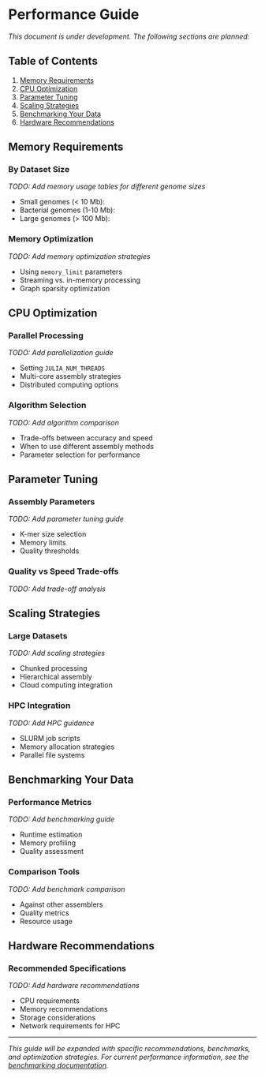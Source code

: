 # Performance Guide

*This document is under development. The following sections are planned:*

## Table of Contents

1. [Memory Requirements](#memory-requirements)
2. [CPU Optimization](#cpu-optimization)
3. [Parameter Tuning](#parameter-tuning)
4. [Scaling Strategies](#scaling-strategies)
5. [Benchmarking Your Data](#benchmarking-your-data)
6. [Hardware Recommendations](#hardware-recommendations)

## Memory Requirements

### By Dataset Size

*TODO: Add memory usage tables for different genome sizes*

- Small genomes (< 10 Mb): 
- Bacterial genomes (1-10 Mb):
- Large genomes (> 100 Mb):

### Memory Optimization

*TODO: Add memory optimization strategies*

- Using `memory_limit` parameters
- Streaming vs. in-memory processing
- Graph sparsity optimization

## CPU Optimization

### Parallel Processing

*TODO: Add parallelization guide*

- Setting `JULIA_NUM_THREADS`
- Multi-core assembly strategies
- Distributed computing options

### Algorithm Selection

*TODO: Add algorithm comparison*

- Trade-offs between accuracy and speed
- When to use different assembly methods
- Parameter selection for performance

## Parameter Tuning

### Assembly Parameters

*TODO: Add parameter tuning guide*

- K-mer size selection
- Memory limits
- Quality thresholds

### Quality vs Speed Trade-offs

*TODO: Add trade-off analysis*

## Scaling Strategies

### Large Datasets

*TODO: Add scaling strategies*

- Chunked processing
- Hierarchical assembly
- Cloud computing integration

### HPC Integration

*TODO: Add HPC guidance*

- SLURM job scripts
- Memory allocation strategies
- Parallel file systems

## Benchmarking Your Data

### Performance Metrics

*TODO: Add benchmarking guide*

- Runtime estimation
- Memory profiling
- Quality assessment

### Comparison Tools

*TODO: Add benchmark comparison*

- Against other assemblers
- Quality metrics
- Resource usage

## Hardware Recommendations

### Recommended Specifications

*TODO: Add hardware recommendations*

- CPU requirements
- Memory recommendations  
- Storage considerations
- Network requirements for HPC

---

*This guide will be expanded with specific recommendations, benchmarks, and optimization strategies. For current performance information, see the [benchmarking documentation](../benchmarking/README.md).*